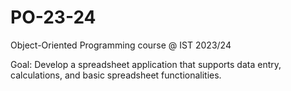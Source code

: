 # PO-23-24
Object-Oriented Programming course @ IST 2023/24

Goal: Develop a spreadsheet application that supports data entry, calculations, and basic spreadsheet functionalities.
